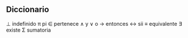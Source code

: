 ## Diccionario

⊥ indefinido
π pi
∈ pertenece
∧ y
∨ o
→ entonces
↔ sii
≡ equivalente
∃ existe
Σ sumatoria